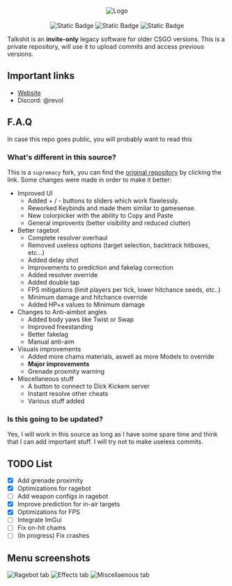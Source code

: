 <p align="center">
<img alt="Logo" src="https://i.imgur.com/gdzpi6v.png"><br>
<br>
<img alt="Static Badge" src="https://img.shields.io/badge/version-2018%20legacy-red"> <img alt="Static Badge" src="https://img.shields.io/badge/build-work_in_progress-yellow"> <img alt="Static Badge" src="https://img.shields.io/badge/license-MIT-blue">
</p>

Talkshit is an **invite-only** legacy software for older CSGO versions. This is a private repository, will use it to upload commits and access previous versions.

## Important links
- [Website](https://revol.club/forum)
- Discord: @revol

## F.A.Q
In case this repo goes public, you will probably want to read this
### What's different in this source?
This is a `supremacy` fork, you can find the [original repository](https://github.com/OneshotGH/supremacy) by clicking the link. Some changes were made in order to make it better:
- Improved UI
  - Added + / - buttons to sliders which work flawlessly.
  - Reworked Keybinds and made them similar to gamesense.
  - New colorpicker with the ability to Copy and Paste
  - General improvents (better visibility and reduced clutter)
- Better ragebot
  - Complete resolver overhaul
  - Removed useless options (target selection, backtrack hitboxes, etc...)
  - Added delay shot
  - Improvements to prediction and fakelag correction
  - Added resolver override
  - Added double tap
  - FPS mitigations (limit players per tick, lower hitchance seeds, etc..)
  - Minimum damage and hitchance override
  - Added HP+x values to Minimum damage
- Changes to Anti-aimbot angles
  - Added body yaws like Twist or Swap
  - Improved freestanding
  - Better fakelag
  - Manual anti-aim
- Visuals improvements
  - Added more chams materials, aswell as more Models to override
  - **Major improvements**
  - Grenade proxmity warning
- Miscellaneous stuff
  - A button to connect to Dick Kickem server
  - Instant resolve other cheats
  - Various stuff added
### Is this going to be updated?
Yes, I will work in this source as long as I have some spare time and think that I can add important stuff. I will try not to make useless commits.

## TODO List
- [x] Add grenade proximity
- [x] Optimizations for ragebot
- [ ] Add weapon configs in ragebot
- [x] Improve prediction for in-air targets
- [x] Optimizations for FPS
- [ ] Integrate ImGui
- [ ] Fix on-hit chams
- [ ] \(In progress) Fix crashes

## Menu screenshots
![Ragebot tab](https://i.imgur.com/J7qeICM.png)
![Effects tab](https://i.imgur.com/q4M5lqm.png)
![Miscellaenous tab](https://i.imgur.com/NDrFPJg.png)
